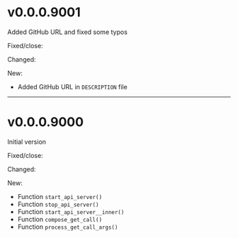 # v0.0.0.9001

Added GitHub URL and fixed some typos

Fixed/close:

Changed:

New:

- Added GitHub URL in `DESCRIPTION` file

--------------------------------------------------------------------------------

# v0.0.0.9000

Initial version

Fixed/close:

Changed:

New:

- Function `start_api_server()`
- Function `stop_api_server()`
- Function `start_api_server__inner()`
- Function `compose_get_call()`
- Function `process_get_call_args()`
